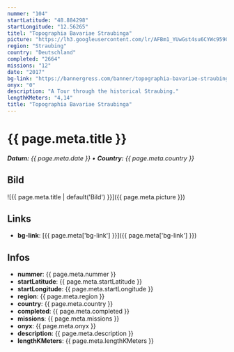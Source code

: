 ```yaml
---
nummer: "104"
startLatitude: "48.884298"
startLongitude: "12.56265"
titel: "Topographia Bavariae Straubinga"
picture: "https://lh3.googleusercontent.com/lr/AFBm1_YUwGst4su6CYWc95905-k4BLw6rIz38mH9Nb39fqfRgwQtfMicK9Xtg-zPHpd6vlwfyg6fPV4PdmHGnXXrsihqiBO4PMGLJshqPV5wfuipS3sQt8FKmI0yUgBM4iJLPs_vbNNEpmH7PHPZcWuA8ADgw2z6JVyqGklkkbxkrMySe0uSYUw_vUSkCzqxWnJvo_cDcMUK14M97rtGQyb215K0QeNgJUgVajUr96PO13bE6RCU12sFWFZcRDjXTeguKTxdlFwqEo9aMFEwM8PlZQBgE1x2vX08fK-wdnlxJRfEIWuStx3cxTOIOx4TrToFIEFpFI5oXuisGbLzfaUCDgm9PtYGOGpv1Y5gGrxkqC0zZkS6ZxlWwgE8-1__wBkOcRblUh7AIRi25Agk79yCNwIOGPpZ_s319x4Jc-7VMoc5YD8p4uMrFPrcXTMgztpzbjmebl7-w5stEQHlomB6g9Jpxw3x4h8CLaq0NnimHw5zFvoMUfUDWuYp8UH1xTfh-6mTMSpEYR2sm4yq7U2TDNle1sazwAmTw5duLrbeFcSSdHh27uJHiVvG3l5LUGUGcmNoDhuZd04_-vF0bNxjOS8ZddabpjmaQXmGPgeNKEnm45-qiQABbxmv37FlLLczzqeNBjU7LeyrMLOlOA5gE7a5RhLMSmxf-JYm_JWOzVOBUMul-1o5cVQFJBA4vemcTGtI0JWA1Q"
region: "Straubing"
country: "Deutschland"
completed: "2664"
missions: "12"
date: "2017"
bg-link: "https://bannergress.com/banner/topographia-bavariae-straubinga-9e97"
onyx: "0"
description: "A Tour through the historical Straubing."
lengthKMeters: "4,14"
title: "Topographia Bavariae Straubinga"
---
```


# {{ page.meta.title }}
_**Datum:** {{ page.meta.date }} • **Country:** {{ page.meta.country }}_

## Bild
![{{ page.meta.title | default('Bild') }}]({{ page.meta.picture }})

## Links
- **bg-link**: [{{ page.meta['bg-link'] }}]({{ page.meta['bg-link'] }})

## Infos
- **nummer**: {{ page.meta.nummer }}
- **startLatitude**: {{ page.meta.startLatitude }}
- **startLongitude**: {{ page.meta.startLongitude }}
- **region**: {{ page.meta.region }}
- **country**: {{ page.meta.country }}
- **completed**: {{ page.meta.completed }}
- **missions**: {{ page.meta.missions }}
- **onyx**: {{ page.meta.onyx }}
- **description**: {{ page.meta.description }}
- **lengthKMeters**: {{ page.meta.lengthKMeters }}

